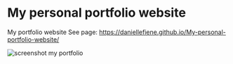 # My personal portfolio website
 My portfolio website
See page: https://daniellefiene.github.io/My-personal-portfolio-website/

![screenshot   my portfolio](https://github.com/user-attachments/assets/d33db2d7-cd77-4918-bdc2-ec99e6f979f2)
